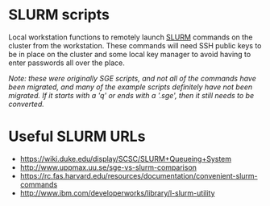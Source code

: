 SLURM scripts
=============
Local workstation functions to remotely launch [SLURM](https://computing.llnl.gov/linux/slurm/) commands on the cluster
from the workstation.  These commands will need SSH public keys to be in place
on the cluster and some local key manager to avoid having to enter passwords
all over the place.

*Note: these were originally SGE scripts, and not all of the commands have been
migrated, and many of the example scripts definitely have not been migrated.
If it starts with a 'q' or ends with a '.sge', then it still needs to be
converted.*

Useful SLURM URLs
=================
* https://wiki.duke.edu/display/SCSC/SLURM+Queueing+System
* http://www.uppmax.uu.se/sge-vs-slurm-comparison
* https://rc.fas.harvard.edu/resources/documentation/convenient-slurm-commands
* http://www.ibm.com/developerworks/library/l-slurm-utility
